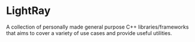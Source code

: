 # LightRay

A collection of personally made general purpose C++ libraries/frameworks
that aims to cover a variety of use cases and provide useful utilities.
